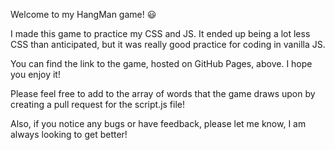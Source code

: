 Welcome to my HangMan game! 😃

I made this game to practice my CSS and JS. It ended up being a lot less CSS than anticipated, but it was really good practice for coding in vanilla JS.

You can find the link to the game, hosted on GitHub Pages, above.
I hope you enjoy it!

Please feel free to add to the array of words that the game draws upon by creating a pull request for the script.js file!

Also, if you notice any bugs or have feedback, please let me know, I am always looking to get better!
